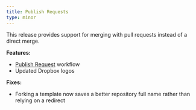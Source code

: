 ```yaml
---
title: Publish Requests
type: minor
---
```



This release provides support for merging with pull requests instead of a direct merge.

**Features:**

* [Publish Request](/syncing/publishing/#publish-requests)&nbsp;workflow
* Updated Dropbox logos

**Fixes:**

* Forking a template now saves a better repository full name rather than relying on a redirect